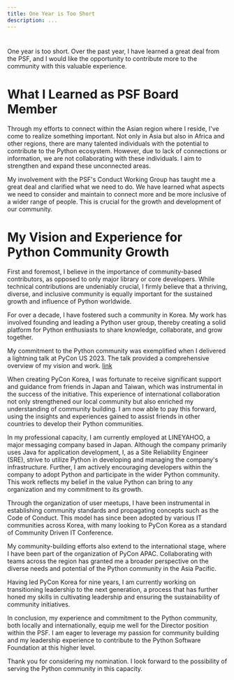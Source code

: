 ```yaml
---
title: One Year is Too Short
description: ...
---
```


# 


One year is too short. Over the past year, I have learned a great deal from the PSF, and I would like the opportunity to contribute more to the community with this valuable experience.


# What I Learned as PSF Board Member


Through my efforts to connect within the Asian region where I reside, I've come to realize something important. Not only in Asia but also in Africa and other regions, there are many talented individuals with the potential to contribute to the Python ecosystem. However, due to lack of connections or information, we are not collaborating with these individuals. I aim to strengthen and expand these unconnected areas.


My involvement with the PSF's Conduct Working Group has taught me a great deal and clarified what we need to do. We have learned what aspects we need to consider and maintain to connect more and be more inclusive of a wider range of people. This is crucial for the growth and development of our community.


# My Vision and Experience for Python Community Growth


First and foremost, I believe in the importance of community\-based contributors, as opposed to only major library or core developers. While technical contributions are undeniably crucial, I firmly believe that a thriving, diverse, and inclusive community is equally important for the sustained growth and influence of Python worldwide.


For over a decade, I have fostered such a community in Korea. My work has involved founding and leading a Python user group, thereby creating a solid platform for Python enthusiasts to share knowledge, collaborate, and grow together.


My commitment to the Python community was exemplified when I delivered a lightning talk at PyCon US 2023\. The talk provided a comprehensive overview of my vision and work. [link](https://www.youtube.com/watch?v=54q_cPCNNS8&t=172s)


When creating PyCon Korea, I was fortunate to receive significant support and guidance from friends in Japan and Taiwan, which was instrumental in the success of the initiative. This experience of international collaboration not only strengthened our local community but also enriched my understanding of community building. I am now able to pay this forward, using the insights and experiences gained to assist friends in other countries to develop their Python communities.


In my professional capacity, I am currently employed at LINEYAHOO, a major messaging company based in Japan. Although the company primarily uses Java for application development, I, as a Site Reliability Engineer (SRE), strive to utilize Python in developing and managing the company's infrastructure. Further, I am actively encouraging developers within the company to adopt Python and participate in the wider Python community. This work reflects my belief in the value Python can bring to any organization and my commitment to its growth.


Through the organization of user meetups, I have been instrumental in establishing community standards and propagating concepts such as the Code of Conduct. This model has since been adopted by various IT communities across Korea, with many looking to PyCon Korea as a standard of Community Driven IT Conference.


My community\-building efforts also extend to the international stage, where I have been part of the organization of PyCon APAC. Collaborating with teams across the region has granted me a broader perspective on the diverse needs and potential of the Python community in the Asia Pacific.


Having led PyCon Korea for nine years, I am currently working on transitioning leadership to the next generation, a process that has further honed my skills in cultivating leadership and ensuring the sustainability of community initiatives.


In conclusion, my experience and commitment to the Python community, both locally and internationally, equip me well for the Director position within the PSF. I am eager to leverage my passion for community building and my leadership experience to contribute to the Python Software Foundation at this higher level.


Thank you for considering my nomination. I look forward to the possibility of serving the Python community in this capacity.



